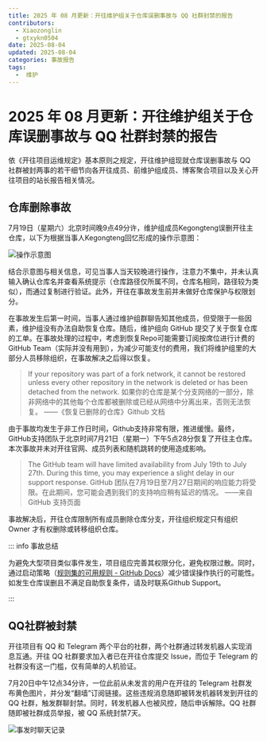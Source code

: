 ```yaml
---
title: 2025 年 08 月更新：开往维护组关于仓库误删事故与 QQ 社群封禁的报告
contributors:
  - Xiaozonglin
  - gtxykn0504
date: 2025-08-04
updated: 2025-08-04
categories: 事故报告
tags:
  -  维护
---
```


# 2025 年 08 月更新：开往维护组关于仓库误删事故与 QQ 社群封禁的报告

依《开往项目运维规定》基本原则之规定，开往维护组现就仓库误删事故与 QQ 社群被封两事的若干细节向各开往成员、前维护组成员、博客聚合项目以及关心开往项目的站长报告相关情况。

## 仓库删除事故

7月19日（星期六）北京时间晚9点49分许，维护组成员Kegongteng误删开往主仓库，以下为根据当事人Kegongteng回忆形成的操作示意图：

![操作示意图](https://www.travellings.cn/assets/img/accident-1.png)

结合示意图与相关信息，可见当事人当天较晚进行操作，注意力不集中，并未认真输入确认仓库名并查看系统提示（仓库路径仅所属不同，仓库名相同，路径较为类似），而通过复制进行验证。此外，开往在事故发生前并未做好仓库保护与权限划分。

在事故发生后第一时间，当事人通过维护组群聊告知其他成员，但受限于一些因素，维护组没有办法自助恢复仓库。随后，维护组向 GitHub 提交了关于恢复仓库的工单。在事故处理的过程中，考虑到恢复Repo可能需要订阅按席位进行计费的 GitHub Team（实际并没有用到），为减少可能支付的费用，我们将维护组里的大部分人员移除组织，在事故解决之后得以恢复。

> If your repository was part of a fork network, it cannot be restored unless every other repository in the network is deleted or has been detached from the network.
> 如果你的仓库是某个分支网络的一部分，除非网络中的其他每个仓库都被删除或已经从网络中分离出来，否则无法恢复。
> ——《恢复已删除的仓库》Github 文档

由于事故均发生于非工作日时间，Github支持非常有限，推进缓慢。最终，GitHub支持团队于北京时间7月21日（星期一）下午5点28分恢复了开往主仓库。本次事故并未对开往官网、成员列表和随机跳转的使用造成影响。

> The GitHub team will have limited availability from July 19th to July 27th. During this time, you may experience a slight delay in our support response.
> GitHub 团队在7月19日至7月27日期间的响应能力将受限。在此期间，您可能会遇到我们的支持响应稍有延迟的情况。
> ——来自 GitHub 支持页面

事故解决后，开往仓库限制所有成员删除仓库分支，开往组织规定只有组织 Owner 才有权删除或转移组织仓库。

::: info 事故总结

为避免大型项目类似事件发生，项目组应完善其权限分化，避免权限过散。同时，通过启动策略（[规则集的可用规则 - GitHub Docs](https://docs.github.com/en/repositories/configuring-branches-and-merges-in-your-repository/managing-rulesets/available-rules-for-rulesets)）减少错误操作执行的可能性。如发生仓库误删且不满足自助恢复条件，请及时联系Github Support。

:::

## QQ社群被封禁

开往项目有 QQ 和 Telegram 两个平台的社群，两个社群通过转发机器人实现消息互通。开往 QQ 社群要求加入者已在开往仓库提交 Issue，而位于 Telegram 的社群没有这一门槛，仅有简单的人机验证。

7月20日中午12点34分许，一位此前从未发言的用户在开往的 Telegram 社群发布黄色图片，并分发“翻墙”订阅链接。这些违规消息随即被转发机器转发到开往的 QQ 社群，触发群聊封禁。同时，转发机器人也被风控，随后申诉解除。QQ 社群随即被社群成员举报，被 QQ 系统封禁7天。

![事发时聊天记录](https://www.travellings.cn/assets/img/accident-2.png)